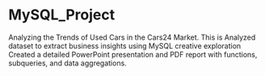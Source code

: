 # MySQL_Project
 Analyzing the Trends of Used Cars in the Cars24 Market. This is Analyzed dataset to extract business insights using MySQL creative exploration Created a detailed PowerPoint presentation and PDF report with functions, subqueries, and data aggregations.
